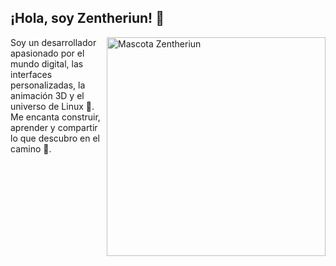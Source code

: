 ## ¡Hola, soy Zentheriun! 👋

<img src="https://raw.githubusercontent.com/Zentheriun/Zentheriun/main/dfb0cc09-c51d-4c51-ba05-27a00a634bda_1_-removebg-preview-Pica-Pica-Pica-Photoroom.png"
     alt="Mascota Zentheriun"
     align="right"
     width="350"/>

Soy un desarrollador apasionado por el mundo digital, las interfaces personalizadas, la animación 3D y el universo de Linux 🐧. Me encanta construir, aprender y compartir lo que descubro en el camino 🚀.
